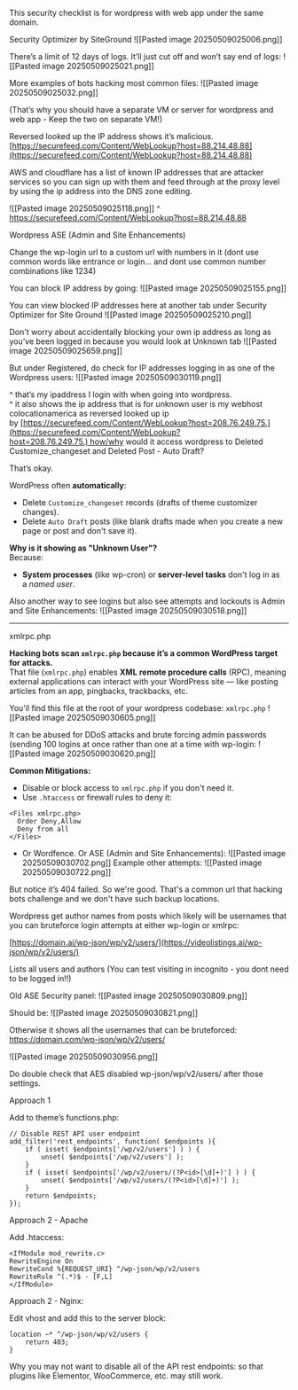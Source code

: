 This security checklist is for wordpress with web app under the same domain.

Security Optimizer by SiteGround
![[Pasted image 20250509025006.png]]

There’s a limit of 12 days of logs. It’ll just cut off and won’t say end of logs:
![[Pasted image 20250509025021.png]]

More examples of bots hacking most common files:
![[Pasted image 20250509025032.png]]

(That’s why you should have a separate VM or server for wordpress and web app - Keep the two on separate VM!)

Reversed looked up the IP address shows it’s malicious.
[https://securefeed.com/Content/WebLookup?host=88.214.48.88](https://securefeed.com/Content/WebLookup?host=88.214.48.88)  


AWS and cloudflare has a list of known IP addresses that are attacker services so you can sign up with them and feed through at the proxy level by using the ip address into the DNS zone editing.

![[Pasted image 20250509025118.png]]
^ https://securefeed.com/Content/WebLookup?host=88.214.48.88

Wordpress ASE (Admin and Site Enhancements)

Change the wp-login url to a custom url with numbers in it (dont use common words like entrance or login... and dont use common number combinations like 1234)

You can block IP address by going:
![[Pasted image 20250509025155.png]]

You can view blocked IP addresses here at another tab under Security Optimizer for Site Ground
![[Pasted image 20250509025210.png]]

Don't worry about accidentally blocking your own ip address as long as you’ve been logged in because you would look at Unknown tab
![[Pasted image 20250509025659.png]]

But under Registered, do check for IP addresses logging in as one of the Wordpress users:
![[Pasted image 20250509030119.png]]

^ that’s my ipaddress I login with when going into wordpress.  
^ it also shows the ip address that is for unknown user is my webhost colocationamerica as reversed looked up ip by [https://securefeed.com/Content/WebLookup?host=208.76.249.75.](https://securefeed.com/Content/WebLookup?host=208.76.249.75.) how/why would it access wordpress to Deleted Customize_changeset and Deleted Post - Auto Draft?

That’s okay.
  
WordPress often **automatically**:
- Delete `Customize_changeset` records (drafts of theme customizer changes).
- Delete `Auto Draft` posts (like blank drafts made when you create a new page or post and don't save it).

**Why is it showing as "Unknown User"?**  
Because:
- **System processes** (like wp-cron) or **server-level tasks** don't log in as a _named user_.

Also another way to see logins but also see attempts and lockouts is Admin and Site Enhancements:
![[Pasted image 20250509030518.png]]

---

xmlrpc.php  

**Hacking bots scan `xmlrpc.php` because it’s a common WordPress target for attacks.**  
That file (`xmlrpc.php`) enables **XML** **remote procedure calls** (RPC), meaning external applications can interact with your WordPress site — like posting articles from an app, pingbacks, trackbacks, etc.

You'll find this file at the root of your wordpress codebase: `xmlrpc.php`
![[Pasted image 20250509030605.png]]

It can be abused for DDoS attacks and brute forcing admin passwords (sending 100 logins at once rather than one at a time with wp-login:
![[Pasted image 20250509030620.png]]

**Common Mitigations:**
- Disable or block access to `xmlrpc.php` if you don't need it.
- Use `.htaccess` or firewall rules to deny it:
```
<Files xmlrpc.php>  
  Order Deny,Allow  
  Deny from all  
</Files>
```

- Or Wordfence. Or ASE (Admin and Site Enhancements):
  ![[Pasted image 20250509030702.png]]
Example other attempts:
![[Pasted image 20250509030722.png]]

But notice it’s 404 failed. So we're good. That's a common url that hacking bots challenge and we don't have such backup locations.

Wordpress get author names from posts which likely will be usernames that you can bruteforce login attempts at either wp-login or xmlrpc:

[https://domain.ai/wp-json/wp/v2/users/](https://videolistings.ai/wp-json/wp/v2/users/)  

Lists all users and authors (You can test visiting in incognito - you dont need to be logged in!!)

Old ASE Security panel:
![[Pasted image 20250509030809.png]]


Should be:
![[Pasted image 20250509030821.png]]

Otherwise it shows all the usernames that can be bruteforced:
https://domain.com/wp-json/wp/v2/users/

![[Pasted image 20250509030956.png]]

Do double check that AES disabled wp-json/wp/v2/users/ after those settings. 

Approach 1

Add to theme’s functions.php:
```
// Disable REST API user endpoint
add_filter('rest_endpoints', function( $endpoints ){
    if ( isset( $endpoints['/wp/v2/users'] ) ) {
        unset( $endpoints['/wp/v2/users'] );
    }
    if ( isset( $endpoints['/wp/v2/users/(?P<id>[\d]+)'] ) ) {
        unset( $endpoints['/wp/v2/users/(?P<id>[\d]+)'] );
    }
    return $endpoints;
});
```

Approach 2 - Apache

Add .htaccess:
```
<IfModule mod_rewrite.c>  
RewriteEngine On  
RewriteCond %{REQUEST_URI} ^/wp-json/wp/v2/users  
RewriteRule ^(.*)$ - [F,L]  
</IfModule>
```

Approach 2 - Nginx:

Edit vhost and add this to the server block:
```
location ~* ^/wp-json/wp/v2/users {  
    return 403;  
}
```

Why you may not want to disable all of the API rest endpoints: so that plugins like Elementor, WooCommerce, etc. may still work.